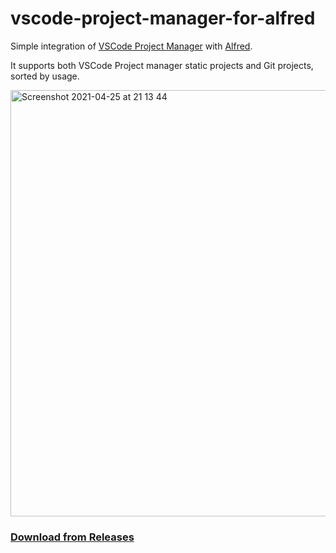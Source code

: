 # vscode-project-manager-for-alfred

Simple integration of [VSCode Project Manager](https://marketplace.visualstudio.com/items?itemName=alefragnani.project-manager) with [Alfred](https://www.alfredapp.com/).

It supports both VSCode Project manager static projects and Git projects, sorted by usage.

<img width="682" alt="Screenshot 2021-04-25 at 21 13 44" src="https://user-images.githubusercontent.com/839700/116006357-22956800-a60b-11eb-9134-659fcea9b369.png">

### [Download from Releases](./releases)
